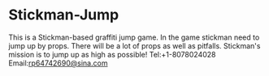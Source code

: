 # Stickman-Jump
This is a Stickman-based graffiti jump game. In the game stickman need to jump up by props. There will be a lot of props as well as pitfalls. Stickman's mission is to jump up as high as possible!
Tel:+1-8078024028
Email:rp64742690@sina.com
